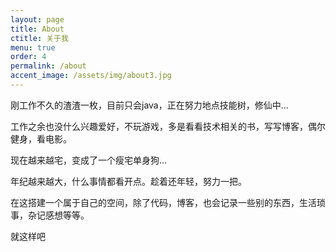 ```yaml
---
layout: page
title: About
ctitle: 关于我
menu: true
order: 4
permalink: /about
accent_image: /assets/img/about3.jpg
---
```


   刚工作不久的渣渣一枚，目前只会java，正在努力地点技能树，修仙中...
  
   工作之余也没什么兴趣爱好，不玩游戏，多是看看技术相关的书，写写博客，偶尔健身，看电影。
   
   现在越来越宅，变成了一个瘦宅单身狗...
   
   年纪越来越大，什么事情都看开点。趁着还年轻，努力一把。

   在这搭建一个属于自己的空间，除了代码，博客，也会记录一些别的东西，生活琐事，杂记感想等等。
   
   就这样吧